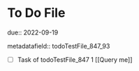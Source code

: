 # To Do File

due:: 2022-09-19

metadatafield:: todoTestFile_847_93

- [ ] Task of todoTestFile_847 1 [[Query me]]
